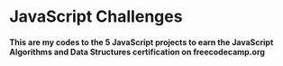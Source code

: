 # JavaScript Challenges
#### This are my codes to the 5 JavaScript projects to earn the JavaScript Algorithms and Data Structures certification on freecodecamp.org
